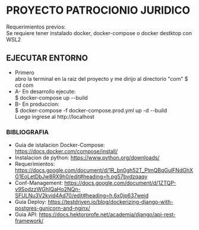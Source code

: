 # PROYECTO PATROCIONIO JURIDICO 
 Requerimientos previos: <br />
 Se requiere tener instalado docker, docker-compose o docker destktop con WSL2 


## EJECUTAR ENTORNO
- Primero <br />
abro la terminal en la raiz del proyecto y me dirijo al directorio "com"
$ cd com <br />
- A- En desarrollo ejecute: <br />
$ docker-compose up --build <br />
- B- En produccion: <br />
$ docker-compose -f docker-compose.prod.yml up -d --build <br />
Luego ingrese al http://localhost


### BIBLIOGRAFIA
- Guia de istalacion Docker-Compose: https://docs.docker.com/compose/install/
- Instalacion de python: https://www.python.org/downloads/
- Requerimientos: https://docs.google.com/document/d/1R_bn0gh52T_PlmQBqGulFNdGhXG1EoLetDbJw8RX9h0/edit#heading=h.pg57bvdzqaqy
- Conf-Management: https://docs.google.com/document/d/1ZTQP-v9SodzzWGhIQaHo2NQn-SFULNu3V2kvid4Ad70/edit#heading=h.6x0jp637weid
- Guia Deploy: https://testdriven.io/blog/dockerizing-django-with-postgres-gunicorn-and-nginx/
- Guia API: https://docs.hektorprofe.net/academia/django/api-rest-framework/
